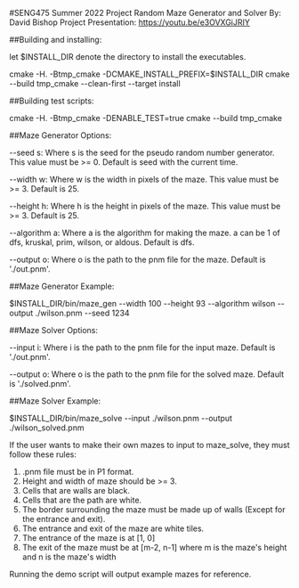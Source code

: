 #SENG475 Summer 2022 Project
Random Maze Generator and Solver
By: David Bishop
Project Presentation: https://youtu.be/e3OVXGiJRIY

##Building and installing:

let $INSTALL_DIR denote the directory to install the executables.

cmake -H. -Btmp_cmake -DCMAKE_INSTALL_PREFIX=$INSTALL_DIR
cmake --build tmp_cmake --clean-first --target install

##Building test scripts:

cmake -H. -Btmp_cmake -DENABLE_TEST=true
cmake --build tmp_cmake

##Maze Generator Options:

--seed s: Where s is the seed for the pseudo random number generator. This value must be >= 0. Default is seed with the current time.

--width w: Where w is the width in pixels of the maze. This value must be >= 3. Default is 25.

--height h: Where h is the height in pixels of the maze. This value must be >= 3. Default is 25.

--algorithm a: Where a is the algorithm for making the maze. a can be 1 of dfs, kruskal, prim, wilson, or aldous. Default is dfs.

--output o: Where o is the path to the pnm file for the maze. Default is './out.pnm'.

##Maze Generator Example:

$INSTALL_DIR/bin/maze_gen --width 100 --height 93 --algorithm wilson --output ./wilson.pnm --seed 1234

##Maze Solver Options:

--input i: Where i is the path to the pnm file for the input maze. Default is './out.pnm'.

--output o: Where o is the path to the pnm file for the solved maze. Default is './solved.pnm'.

##Maze Solver Example:

$INSTALL_DIR/bin/maze_solve --input ./wilson.pnm --output ./wilson_solved.pnm

If the user wants to make their own mazes to input to maze_solve, they must follow these rules:

1. .pnm file must be in P1 format.
2. Height and width of maze should be >= 3.
3. Cells that are walls are black.
4. Cells that are the path are white.
5. The border surrounding the maze must be made up of walls (Except for the entrance and exit).
6. The entrance and exit of the maze are white tiles.
7. The entrance of the maze is at [1, 0]
8. The exit of the maze must be at [m-2, n-1] where m is the maze's height and n is the maze's width

Running the demo script will output example mazes for reference.
